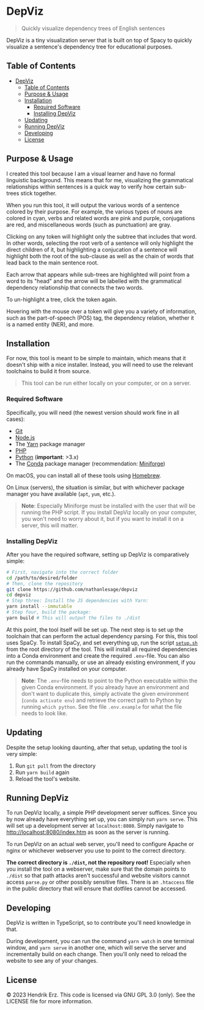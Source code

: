 # DepViz

> Quickly visualize dependency trees of English sentences

DepViz is a tiny visualization server that is built on top of Spacy to quickly
visualize a sentence's dependency tree for educational purposes.

## Table of Contents

- [DepViz](#depviz)
  - [Table of Contents](#table-of-contents)
  - [Purpose \& Usage](#purpose--usage)
  - [Installation](#installation)
    - [Required Software](#required-software)
    - [Installing DepViz](#installing-depviz)
  - [Updating](#updating)
  - [Running DepViz](#running-depviz)
  - [Developing](#developing)
  - [License](#license)

## Purpose & Usage

I created this tool because I am a visual learner and have no formal linguistic
background. This means that for me, visualizing the grammatical relationships
within sentences is a quick way to verify how certain sub-trees stick together.

When you run this tool, it will output the various words of a sentence colored
by their purpose. For example, the various types of nouns are colored in cyan,
verbs and related words are pink and purple, conjugations are red, and
miscellaneous words (such as punctuation) are gray.

Clicking on any token will highlight only the subtree that includes that word.
In other words, selecting the root verb of a sentence will only highlight the
direct children of it, but highlighting a conjucation of a sentence will
highlight both the root of the sub-clause as well as the chain of words that
lead back to the main sentence root.

Each arrow that appears while sub-trees are highlighted will point from a word
to its "head" and the arrow will be labelled with the grammatical dependency
relationship that connects the two words.

To un-highlight a tree, click the token again.

Hovering with the mouse over a token will give you a variety of information,
such as the part-of-speech (POS) tag, the dependency relation, whether it is a
named entity (NER), and more.

## Installation

For now, this tool is meant to be simple to maintain, which means that it
doesn't ship with a nice installer. Instead, you will need to use the relevant
toolchains to build it from source.

> This tool can be run either locally on your computer, or on a server.

### Required Software

Specifically, you will need (the newest version should work fine in all cases):

* [Git](https://git-scm.com/)
* [Node.js](https://nodejs.org/en)
* The [Yarn](https://yarnpkg.com/) package manager
* [PHP](https://www.php.net/)
* [Python](https://www.python.org/) (**important**: >3.x)
* The [Conda](https://docs.conda.io/en/latest/) package manager (recommendation:
  [Miniforge](https://github.com/conda-forge/miniforge))

On macOS, you can install all of these tools using [Homebrew](https://brew.sh/).

On Linux (servers), the situation is similar, but with whichever package manager
you have available (`apt`, `yum`, etc.).

> **Note**: Especially Miniforge must be installed with the user that will be
> running the PHP script. If you install DepViz locally on your computer, you
> won't need to worry about it, but if you want to install it on a server, this
> will matter.

### Installing DepViz

After you have the required software, setting up DepViz is comparatively simple:

```bash
# First, navigate into the correct folder
cd /path/to/desired/folder
# Then, clone the repository
git clone https://github.com/nathanlesage/depviz
cd depviz
# Step three: Install the JS dependencies with Yarn:
yarn install --immutable
# Step four, build the package:
yarn build # This will output the files to ./dist
```

At this point, the tool itself will be set up. The next step is to set up the
toolchain that can perform the actual dependency parsing. For this, this tool
uses SpaCy. To install SpaCy, and set everything up, run the script
[`setup.sh`](./setup.sh) from the root directory of the tool. This will install
all required dependencies into a Conda environment and create the required
`.env`-file. You can also run the commands manually, or use an already existing
environment, if you already have SpaCy installed on your computer.

> **Note**: The `.env`-file needs to point to the Python executable within the
> given Conda environment. If you already have an environment and don't want to
> duplicate this, simply activate the given environment (`conda activate env`)
> and retrieve the correct path to Python by running `which python`. See the
> file `.env.example` for what the file needs to look like.

## Updating

Despite the setup looking daunting, after that setup, updating the tool is very
simple:

1. Run `git pull` from the directory
2. Run `yarn build` again
3. Reload the tool's website.

## Running DepViz

To run DepViz locally, a simple PHP development server suffices. Since you by
now already have everything set up, you can simply run `yarn serve`. This will
set up a development server at `localhost:8080`. Simply navigate to
[http://localhost:8080/index.htm](http://localhost:8080/index.htm) as soon as
the server is running.

To run DepViz on an actual web server, you'll need to configure Apache or nginx
or whichever webserver you use to point to the correct directory.

**The correct directory is `./dist`, not the repository root!** Especially when
you install the tool on a webserver, make sure that the domain points to
`./dist` so that path attacks aren't successful and website visitors cannot
access `parse.py` or other possibly sensitive files. There is an `.htaccess`
file in the public directory that will ensure that dotfiles cannot be accessed.

## Developing

DepViz is written in TypeScript, so to contribute you'll need knowledge in that.

During development, you can run the command `yarn watch` in one terminal window,
and `yarn serve` in another one, which will serve the server and incrementally
build on each change. Then you'll only need to reload the website to see any of
your changes.

## License

&copy; 2023 Hendrik Erz. This code is licensed via GNU GPL 3.0 (only). See the
LICENSE file for more information.
